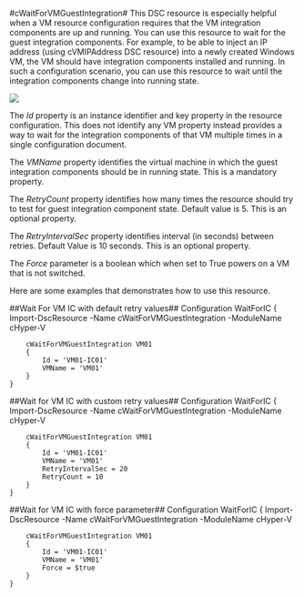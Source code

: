 #cWaitForVMGuestIntegration#
This DSC resource is especially helpful when a VM resource configuration requires that the VM integration components are up and running. You can use this resource to wait for the guest integration components. For example, to be able to inject an IP address (using cVMIPAddress DSC resource) into a newly created Windows VM, the VM should have integration components installed and running. In such a configuration scenario, you can use this resource to wait until the integration components change into running state. 

![](http://i.imgur.com/rtiyk4B.png)

The *Id* property is an instance identifier and key property in the resource configuration. This does not identify any VM property instead provides a way to wait for the integration components of that VM multiple times in a single configuration document.

The *VMName* property identifies the virtual machine in which the guest integration components should be in running state. This is a mandatory property.

The *RetryCount* property identifies how many times the resource should try to test for guest integration component state. Default value is 5. This is an optional property.

The *RetryIntervalSec* property identifies interval (in seconds) between retries. Default Value is 10 seconds. This is an optional property.

The *Force* parameter is a boolean which when set to True powers on a VM that is not switched.

Here are some examples that demonstrates how to use this resource.

##Wait For VM IC with default retry values##
Configuration WaitForIC
    {
        Import-DscResource -Name cWaitForVMGuestIntegration -ModuleName cHyper-V
    
        cWaitForVMGuestIntegration VM01
        {
            Id = 'VM01-IC01'
            VMName = 'VM01'
        }
    }

##Wait for VM IC with custom retry values##
    Configuration WaitForIC
    {
        Import-DscResource -Name cWaitForVMGuestIntegration -ModuleName cHyper-V
    
        cWaitForVMGuestIntegration VM01
        {
            Id = 'VM01-IC01'
            VMName = 'VM01'
            RetryIntervalSec = 20
            RetryCount = 10
        }
    }
    
##Wait for VM IC with force parameter##
    Configuration WaitForIC
    {
        Import-DscResource -Name cWaitForVMGuestIntegration -ModuleName cHyper-V
    
        cWaitForVMGuestIntegration VM01
        {
            Id = 'VM01-IC01'
            VMName = 'VM01'
            Force = $true
        }
    }    
    